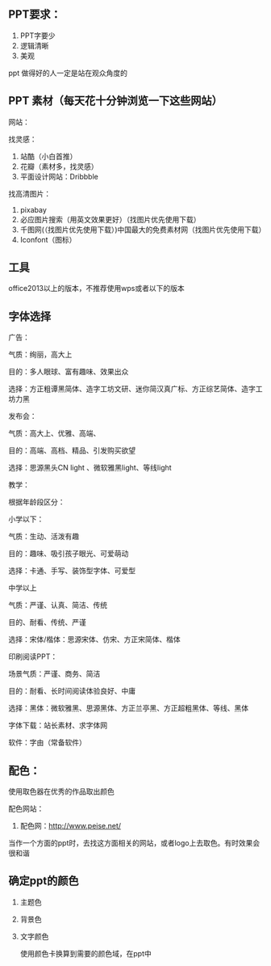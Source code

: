 

## PPT要求：

1. PPT字要少
2. 逻辑清晰
3. 美观

ppt 做得好的人一定是站在观众角度的



## PPT 素材（每天花十分钟浏览一下这些网站）

网站：

找灵感：

1. 站酷（小白首推）
2. 花瓣（素材多，找灵感）
3. 平面设计网站：Dribbble

找高清图片：

1. pixabay
2. 必应图片搜索（用英文效果更好）（找图片优先使用下载）
3. 千图网(（找图片优先使用下载）)中国最大的免费素材网（找图片优先使用下载）
4. Iconfont（图标）



## 工具

office2013以上的版本，不推荐使用wps或者以下的版本

## 字体选择

广告：

气质：绚丽，高大上

目的：多人眼球、富有趣味、效果出众

选择：方正粗谭黑简体、造字工坊文研、迷你简汉真广标、方正综艺简体、造字工坊力黑

发布会：

气质：高大上、优雅、高端、

目的：高端、高档、精品、引发购买欲望

选择：思源黑头CN light 、微软雅黑light、等线light

教学：

根据年龄段区分：

小学以下：

气质：生动、活泼有趣

目的：趣味、吸引孩子眼光、可爱萌动

选择：卡通、手写、装饰型字体、可爱型

中学以上

气质：严谨、认真、简洁、传统

目的、耐看、传统、严谨

选择：宋体/楷体：思源宋体、仿宋、方正宋简体、楷体

印刷阅读PPT：

场景气质：严谨、商务、简洁

目的：耐看、长时间阅读体验良好、中庸

选择：黑体：微软雅黑、思源黑体、方正兰亭黑、方正超粗黑体、等线、黑体





字体下载：站长素材、求字体网

软件：字由（常备软件）



## 配色：

使用取色器在优秀的作品取出颜色

配色网站：

1. 配色网：http://www.peise.net/

当作一个方面的ppt时，去找这方面相关的网站，或者logo上去取色。有时效果会很和谐



## 确定ppt的颜色

1. 主题色

2. 背景色

3. 文字颜色

   使用颜色卡换算到需要的颜色域，在ppt中